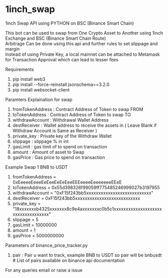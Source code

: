 # 1inch_swap
1inch Swap API using PYTHON on BSC (Binance Smart Chain)

This bot can be used to swap from One Crypto Asset to Another using 1inch Exchange and BSC (Binance Smart Chain Route)<br>
Arbitrage Can be done using this api and further rules to set slippage and margin<br>
Instead of using Private Key, a local mainnet can be attached to Metamask for Transaction Approval which can lead to lesser fees <br>

Requirements
 1) pip install web3
 2) pip install --force-reinstall jsonschema==3.2.0
 3) pip install websocket-client

Paramters Explaination for swap
  1) fromTokenAddress : Contract Address of Token to swap FROM 
  2) toTokenAddress   : Contract Address of Token to swap TO
  3) withdrawAccount  : Withdrawal Wallet Address 
  4) destReceiver     : Wallet address to receive the assets in ( Leave Blank if Withdraw Account is Same as Receiver )
  5) private_key      : Private key of the Withdraw Wallet
  6) slippage         : slippage % in int 
  7) gasLimit         : gas limit of to spend on transaction
  8) amount           : Amount of asset to Swap
  9) gasPrice         : Gas price to spend on transaction

Example Swap 1 BNB to USDT

1) fromTokenAddress = 0xEeeeeEeeeEeEeeEeEeEeeEEEeeeeEeeeeeeeEEeE
2) toTokenAddress = 0x55d398326f99059ff775485246999027b3197955
3) withdrawAccount = "0xF15f243bb5xxxxxxxxxxxxxxxxxxxxxxxxxxx"
4) destReceiver = 0xF15f243bb5xxxxxxxxxxxxxxxxxxxxxxxxxxx
5) private_key = "18xxxxxxxb4325xxxxxxx8c9e4axxxxxxxc0b5c1xxxxxxxxxxxxxxxxxxxxxxxxxxxxxxxxxxx"
6) slippage = 5
7) gasLimit = 10000000
8) amount = 1
9) gasPrice = 5000000000

Parameters of binance_price_tracker.py
 1) pair : Pair u want to track, example BNB to USDT so pair will be bnbusdt # List of pairs available on binance api documentation

For any queries email or raise a issue
